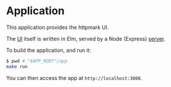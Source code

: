 # Application

This application provides the httpmark UI.

The [UI](ui) itself is written in Elm, served by a Node (Express) [server](server).

To build the application, and run it:

```bash
$ pwd # "$APP_ROOT"/app
make run
```
You can then access the app at `http://localhost:3000`.
